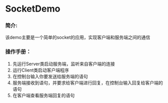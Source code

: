 # SocketDemo
### 简介:
该demo主要是一个简单的socket的应用，实现客户端和服务端之间的通信

### 操作手册：
1. 先运行Server类启动服务端，监听来自客户端的连接
2. 运行Client类启动客户端程序
3. 在控制台输入你要发送给服务端的语句
4. 服务端接收到语句，并要求给客户端进行回复，在控制台输入回复给客户端的语句
5. 在客户端查看服务端回复的语句
